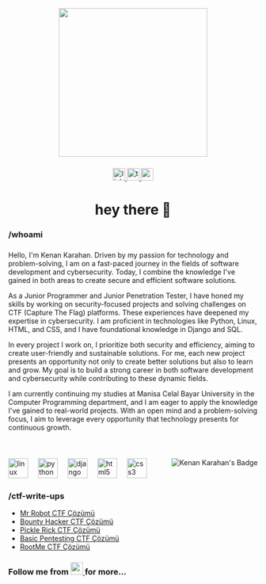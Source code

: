 <div align="center">
  <img height="300" src="https://img.buzzfeed.com/buzzfeed-static/static/2019-05/2/13/asset/buzzfeed-prod-web-02/anigif_sub-buzz-19944-1556818526-1.gif"  />
</div>

###
  
  <div align="center">
    <a href="https://www.linkedin.com/in/kenankarahan" target="_blank">
      <img src="https://img.shields.io/static/v1?message=LinkedIn&logo=linkedin&label=&color=0077B5&logoColor=white&labelColor=&style=for-the-badge" height="25" alt="linkedin logo"  />
    </a>
    <a href="https://tryhackme.com/r/p/kenankarahan" target="_blank">
      <img src="https://img.shields.io/static/v1?message=TryHackMe&logo=tryhackme&label=&color=88cc14&logoColor=white&labelColor=&style=for-the-badge" height="25" alt="tryhackme logo"  />
    </a>
    <a href="https://www.medium.com/@kenankarahan" target="_blank">
      <img float="right" src="https://img.shields.io/static/v1?message=Medium&logo=medium&label=&color=12100E&logoColor=white&labelColor=&style=for-the-badge" height="25" alt="medium logo"  />
    </a>
  </div>
  
###

###

<h1 align="center">hey there 👋</h1>

###

<h3 align="left">/whoami</h3>

###
<div align="left">
  <p>Hello, I'm Kenan Karahan. Driven by my passion for technology and problem-solving, I am on a fast-paced journey in the fields of software development and cybersecurity. Today, I combine the knowledge I've gained in both areas to create secure and efficient software solutions.</p>
  
  <p>As a Junior Programmer and Junior Penetration Tester, I have honed my skills by working on security-focused projects and solving challenges on CTF (Capture The Flag) platforms. These experiences have deepened my expertise in cybersecurity. I am proficient in technologies like Python, Linux, HTML, and CSS, and I have foundational knowledge in Django and SQL.</p>
  
  <p>In every project I work on, I prioritize both security and efficiency, aiming to create user-friendly and sustainable solutions. For me, each new project presents an opportunity not only to create better solutions but also to learn and grow. My goal is to build a strong career in both software development and cybersecurity while contributing to these dynamic fields.</p>
  
  <p>I am currently continuing my studies at Manisa Celal Bayar University in the Computer Programming department, and I am eager to apply the knowledge I've gained to real-world projects. With an open mind and a problem-solving focus, I aim to leverage every opportunity that technology presents for continuous growth.</p>
</div>
<br>

###

<img align="right" src="https://tryhackme-badges.s3.amazonaws.com/kenankarahan.png" alt="Kenan Karahan's Badge" />

###

<div align="left">
  <img src="https://cdn.jsdelivr.net/gh/devicons/devicon/icons/linux/linux-original.svg" height="40" alt="linux logo"  />
  <img width="12" />
  <img src="https://cdn.jsdelivr.net/gh/devicons/devicon/icons/python/python-original.svg" height="40" alt="python logo"  />
  <img width="12" />
  <img src="https://cdn.jsdelivr.net/gh/devicons/devicon/icons/django/django-plain.svg" height="40" alt="django logo"  />
  <img width="12" />
  <img src="https://cdn.jsdelivr.net/gh/devicons/devicon/icons/html5/html5-original.svg" height="40" alt="html5 logo"  />
  <img width="12" />
  <img src="https://cdn.jsdelivr.net/gh/devicons/devicon/icons/css3/css3-original.svg" height="40" alt="css3 logo"  />
</div>

###
<h3 align="left">/ctf-write-ups</h3>

<!-- BLOG-POST-LIST:START -->
- [Mr Robot CTF Çözümü](https://medium.com/@kenankarahan/mr-robot-ctf-%C3%A7%C3%B6z%C3%BCm%C3%BC-33a0b5854810?source=rss-2a8b1b0a8271------2)
- [Bounty Hacker CTF Çözümü](https://medium.com/@kenankarahan/bounty-hacker-ctf-%C3%A7%C3%B6z%C3%BCm%C3%BC-ece1a2add884?source=rss-2a8b1b0a8271------2)
- [Pickle Rick CTF Çözümü](https://medium.com/@kenankarahan/pickle-rick-ctf-%C3%A7%C3%B6z%C3%BCm%C3%BC-71c4cb7c4a0b?source=rss-2a8b1b0a8271------2)
- [Basic Pentesting CTF Çözümü](https://medium.com/@kenankarahan/basic-pentesting-ctf-%C3%A7%C3%B6z%C3%BCm%C3%BC-11a975850b0b?source=rss-2a8b1b0a8271------2)
- [RootMe CTF Çözümü](https://medium.com/@kenankarahan/rootme-ctf-%C3%A7%C3%B6z%C3%BCm%C3%BC-70050a87b36b?source=rss-2a8b1b0a8271------2)
<!-- BLOG-POST-LIST:END -->
<h3>Follow me from 
  
  <a href="https://www.medium.com/@kenankarahan" target="_blank">
    <img src="https://img.shields.io/static/v1?message=Medium&logo=medium&label=&color=12100E&logoColor=white&labelColor=&style=flat" height="25" alt="medium logo"  />
  </a> for more...</h3>


###

